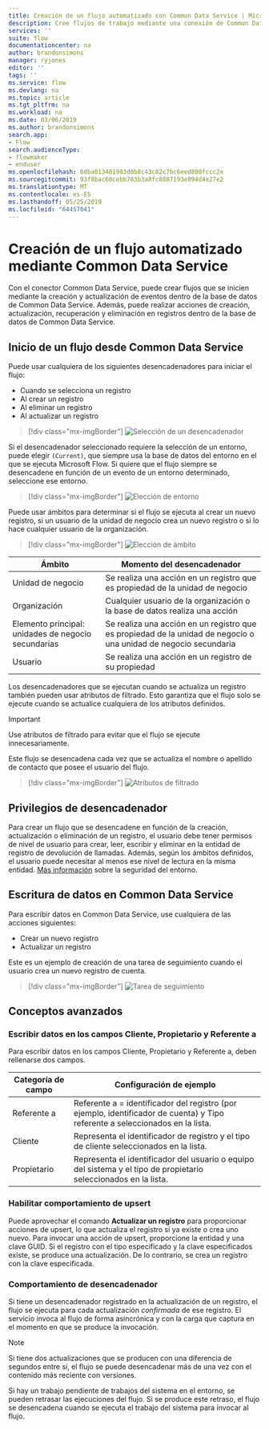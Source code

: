 ```yaml
---
title: Creación de un flujo automatizado con Common Data Service | Microsoft Docs
description: Cree flujos de trabajo mediante una conexión de Common Data Service y Microsoft Flow
services: ''
suite: flow
documentationcenter: na
author: brandonsimons
manager: ryjones
editor: ''
tags: ''
ms.service: flow
ms.devlang: na
ms.topic: article
ms.tgt_pltfrm: na
ms.workload: na
ms.date: 03/06/2019
ms.author: brandonsimons
search.app:
- Flow
search.audienceType:
- flowmaker
- enduser
ms.openlocfilehash: 6dba013481983d0b8c43c82c7bc6eed800fccc2e
ms.sourcegitcommit: 93f8bac60cebb783b3a8fc8887193e094d4e27e2
ms.translationtype: MT
ms.contentlocale: es-ES
ms.lasthandoff: 05/25/2019
ms.locfileid: "64457041"
---
```

# <a name="create-an-automated-flow-by-using-common-data-service"></a>Creación de un flujo automatizado mediante Common Data Service

Con el conector Common Data Service, puede crear flujos que se inicien mediante la creación y actualización de eventos dentro de la base de datos de Common Data Service. Además, puede realizar acciones de creación, actualización, recuperación y eliminación en registros dentro de la base de datos de Common Data Service.

## <a name="initiate-a-flow-from-common-data-service"></a>Inicio de un flujo desde Common Data Service

Puede usar cualquiera de los siguientes desencadenadores para iniciar el flujo:

- Cuando se selecciona un registro
- Al crear un registro
- Al eliminar un registro
- Al actualizar un registro


> [!div class="mx-imgBorder"]
> ![Selección de un desencadenador](./media/cds-connector/Triggers.png)

Si el desencadenador seleccionado requiere la selección de un entorno, puede elegir `(Current)`, que siempre usa la base de datos del entorno en el que se ejecuta Microsoft Flow. Si quiere que el flujo siempre se desencadene en función de un evento de un entorno determinado, seleccione ese entorno.

> [!div class="mx-imgBorder"]
> ![Elección de entorno](./media/cds-connector/Environments.png)

Puede usar ámbitos para determinar si el flujo se ejecuta al crear un nuevo registro, si un usuario de la unidad de negocio crea un nuevo registro o si lo hace cualquier usuario de la organización.

> [!div class="mx-imgBorder"]
> ![Elección de ámbito](./media/cds-connector/Scopes.png)

|Ámbito|Momento del desencadenador|
| --- | --- |
|Unidad de negocio|Se realiza una acción en un registro que es propiedad de la unidad de negocio|
|Organización|Cualquier usuario de la organización o la base de datos realiza una acción|
|Elemento principal: unidades de negocio secundarias|Se realiza una acción en un registro que es propiedad de la unidad de negocio o una unidad de negocio secundaria|
|Usuario|Se realiza una acción en un registro de su propiedad|

Los desencadenadores que se ejecutan cuando se actualiza un registro también pueden usar atributos de filtrado. Esto garantiza que el flujo solo se ejecute cuando se actualice cualquiera de los atributos definidos.

> [!IMPORTANT]
> Use atributos de filtrado para evitar que el flujo se ejecute innecesariamente.

Este flujo se desencadena cada vez que se actualiza el nombre o apellido de contacto que posee el usuario del flujo.

> [!div class="mx-imgBorder"]
> ![Atributos de filtrado](./media/cds-connector/FilterAttributes.png)

## <a name="trigger-privileges"></a>Privilegios de desencadenador

Para crear un flujo que se desencadene en función de la creación, actualización o eliminación de un registro, el usuario debe tener permisos de nivel de usuario para crear, leer, escribir y eliminar en la entidad de registro de devolución de llamadas. Además, según los ámbitos definidos, el usuario puede necesitar al menos ese nivel de lectura en la misma entidad.  [Más información](https://docs.microsoft.com/power-platform/admin/database-security) sobre la seguridad del entorno.

## <a name="write-data-into-common-data-service"></a>Escritura de datos en Common Data Service

Para escribir datos en Common Data Service, use cualquiera de las acciones siguientes:

- Crear un nuevo registro
- Actualizar un registro

Este es un ejemplo de creación de una tarea de seguimiento cuando el usuario crea un nuevo registro de cuenta.  

> [!div class="mx-imgBorder"]
> ![Tarea de seguimiento](./media/cds-connector/Regarding.png)

## <a name="advanced-concepts"></a>Conceptos avanzados

### <a name="write-data-into-customer-owner-and-regarding-fields"></a>Escribir datos en los campos Cliente, Propietario y Referente a

Para escribir datos en los campos Cliente, Propietario y Referente a, deben rellenarse dos campos.

| Categoría de campo | Configuración de ejemplo |
| --- | --- |
| Referente a | Referente a = identificador del registro (por ejemplo, identificador de cuenta) y Tipo referente a seleccionados en la lista. |
| Cliente | Representa el identificador de registro y el tipo de cliente seleccionados en la lista. |
| Propietario | Representa el identificador del usuario o equipo del sistema y el tipo de propietario seleccionados en la lista. |

### <a name="enable-upsert-behavior"></a>Habilitar comportamiento de upsert

Puede aprovechar el comando **Actualizar un registro** para proporcionar acciones de upsert, lo que actualiza el registro si ya existe o crea uno nuevo. Para invocar una acción de upsert, proporcione la entidad y una clave GUID. Si el registro con el tipo especificado y la clave especificados existe, se produce una actualización. De lo contrario, se crea un registro con la clave especificada.

### <a name="trigger-behavior"></a>Comportamiento de desencadenador

Si tiene un desencadenador registrado en la actualización de un registro, el flujo se ejecuta para cada actualización *confirmada* de ese registro. El servicio invoca al flujo de forma asincrónica y con la carga que captura en el momento en que se produce la invocación.

> [!NOTE]
> Si tiene dos actualizaciones que se producen con una diferencia de segundos entre sí, el flujo se puede desencadenar más de una vez con el contenido más reciente con versiones.

Si hay un trabajo pendiente de trabajos del sistema en el entorno, se pueden retrasar las ejecuciones del flujo.  Si se produce este retraso, el flujo se desencadena cuando se ejecuta el trabajo del sistema para invocar al flujo.
